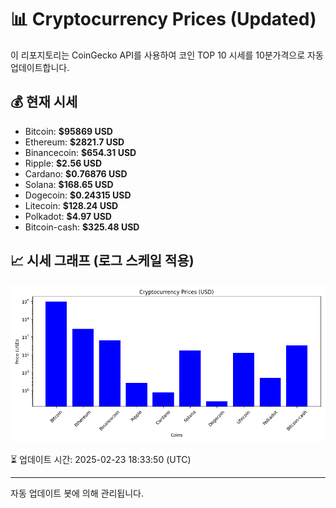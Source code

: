 
# 📊 Cryptocurrency Prices (Updated)

이 리포지토리는 CoinGecko API를 사용하여 코인 TOP 10 시세를 10분가격으로 자동 업데이트합니다.

## 💰 현재 시세
- Bitcoin: **$95869 USD**
- Ethereum: **$2821.7 USD**
- Binancecoin: **$654.31 USD**
- Ripple: **$2.56 USD**
- Cardano: **$0.76876 USD**
- Solana: **$168.65 USD**
- Dogecoin: **$0.24315 USD**
- Litecoin: **$128.24 USD**
- Polkadot: **$4.97 USD**
- Bitcoin-cash: **$325.48 USD**

## 📈 시세 그래프 (로그 스케일 적용)
![Crypto Prices](crypto_prices.png)

⏳ 업데이트 시간: 2025-02-23 18:33:50 (UTC)

---
자동 업데이트 봇에 의해 관리됩니다.
